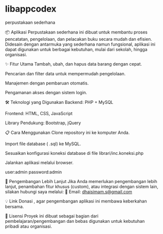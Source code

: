 # libappcodex
perpustakaan sederhana



📦 Aplikasi Perpustakaan sederhana ini dibuat untuk membantu proses pencatatan, pengelolaan, dan pelacakan buku secara mudah dan efisien. Didesain dengan antarmuka yang sederhana namun fungsional, aplikasi ini dapat digunakan untuk berbagai kebutuhan, mulai dari sekolah, hingga organisasi.

✨ Fitur Utama Tambah, ubah, dan hapus data barang dengan cepat.

Pencarian dan filter data untuk mempermudah pengelolaan.

Manajemen dengan pembaruan otomatis.

Pengamanan akses dengan sistem login.

🛠 Teknologi yang Digunakan Backend: PHP + MySQL

Frontend: HTML, CSS, JavaScript

Library Pendukung: Bootstrap, jQuery

📋 Cara Menggunakan Clone repository ini ke komputer Anda.

Import file database ( .sql) ke MySQL.

Sesuaikan konfigurasi koneksi database di file librari/inc.koneksi.php

Jalankan aplikasi melalui browser.

user:admin password:admin

🚀 Pengembangan Lebih Lanjut Jika Anda memerlukan pengembangan lebih lanjut, penambahan fitur khusus (custom), atau integrasi dengan sistem lain, silakan hubungi saya melalui: 📧 Email: dhaisimam.s@gmail.com

💡 Link Donasi , agar pengembangan aplikasi ini membawa keberkahan bersama.

📜 Lisensi Proyek ini dibuat sebagai bagian dari pembelajaran/pengembangan dan bebas digunakan untuk kebutuhan pribadi atau organisasi.
